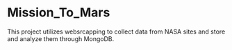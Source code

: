 # Mission_To_Mars
This project utilizes websrcapping to collect data from NASA sites and store and analyze them through MongoDB.
